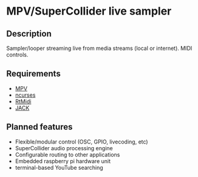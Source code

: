 # MPV/SuperCollider live sampler
## Description
Sampler/looper streaming live from media streams (local or internet). MIDI
controls.
## Requirements
- [MPV](https://github.com/mpv-player/mpv)
- [ncurses](https://invisible-island.net/ncurses/)
- [RtMidi](https://github.com/thestk/rtmidi)
- [JACK](https://jackaudio.org/)
## Planned features
- Flexible/modular control (OSC, GPIO, livecoding, etc)
- SuperCollider audio processing engine
- Configurable routing to other applications
- Embedded raspberry pi hardware unit
- terminal-based YouTube searching
